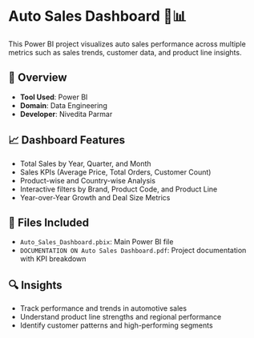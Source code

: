 # Auto Sales Dashboard 🚗📊

This Power BI project visualizes auto sales performance across multiple metrics such as sales trends, customer data, and product line insights.

## 📌 Overview
- **Tool Used**: Power BI
- **Domain**: Data Engineering
- **Developer**: Nivedita Parmar

## 📈 Dashboard Features
- Total Sales by Year, Quarter, and Month
- Sales KPIs (Average Price, Total Orders, Customer Count)
- Product-wise and Country-wise Analysis
- Interactive filters by Brand, Product Code, and Product Line
- Year-over-Year Growth and Deal Size Metrics

## 📂 Files Included
- `Auto_Sales_Dashboard.pbix`: Main Power BI file
- `DOCUMENTATION ON Auto Sales Dashboard.pdf`: Project documentation with KPI breakdown

## 🔍 Insights
- Track performance and trends in automotive sales
- Understand product line strengths and regional performance
- Identify customer patterns and high-performing segments
